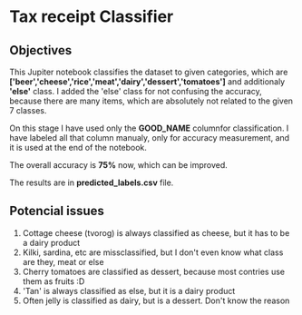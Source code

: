 #  Tax receipt Classifier #

## Objectives ##

This Jupiter notebook classifies the dataset to given categories, which are
**['beer','cheese','rice','meat','dairy','dessert','tomatoes']** and additionaly **'else'** class.
I added the 'else' class for not confusing the accuracy, because there are many items,
which are absolutely not related to the given 7 classes.

On this stage I have used only the **GOOD_NAME** columnfor classification. 
I have labeled all that column manualy, only for accuracy measurement, and it is used at the end of the notebook.

The overall accuracy is **75%** now, which can be improved.

The results are in **predicted_labels.csv** file.

## Potencial issues ##

1. Cottage cheese (tvorog) is always classified as cheese, but it has to be a dairy product
2. Kilki, sardina, etc are missclassified, but I don't even know what class are they, meat or else
3. Cherry tomatoes are classified as dessert, because most contries use them as fruits :D
4. 'Tan' is always classified as else, but it is a dairy product
5. Often jelly is classified as dairy, but is a dessert. Don't know the reason
